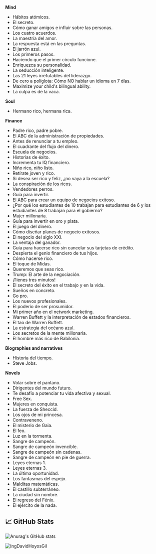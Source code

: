 **Mind**
* Hábitos atómicos.
* El secreto.
* Cómo ganar amigos e influir sobre las personas.
* Los cuatro acuerdos.
* La maestría del amor.
* La respuesta está en las preguntas.
* El jarrón azul.
* Los primeros pasos.
* Haciendo que el primer círculo funcione.
* Enriquezca su personalidad.
* La seducción inteligente.
* Las 21 leyes irrefutables del liderazgo.
* De cero a políglota: Cómo NO hablar un idioma en 7 días.
* Maximize your child's bilingual ability.
* La culpa es de la vaca.

**Soul**
* Hermano rico, hermana rica.

**Finance**
* Padre rico, padre pobre.
* El ABC de la administración de propiedades.
* Antes de renunciar a tu empleo.
* El cuadrante del flujo del dinero.
* Escuela de negocios.
* Historias de éxito.
* Incrementa tu IQ financiero.
* Niño rico, niño listo.
* Retírate joven y rico.
* Si desea ser rico y feliz, ¿no vaya a la escuela?
* La conspiración de los ricos.
* Vendedores perros.
* Guía para invertir.
* El ABC para crear un equipo de negocios exitoso.
* ¿Por qué los estudiantes de 10 trabajan para estudiantes de 6 y los estudiantes de 8 trabajan para el gobierno?
* Mujer millonaria.
* Guía para invertir en oro y plata.
* El juego del dinero.
* Cómo diseñar planes de negocio exitosos.
* El negocio del siglo XXI.
* La ventaja del ganador.
* Guía para hacerse rico sin cancelar sus tarjetas de crédito.
* Despierta el genio financiero de tus hijos.
* Cómo hacerse rico.
* El toque de Midas.
* Queremos que seas rico.
* Trump: El arte de la negociación.
* ¡Tienes tres minutos!
* El secreto del éxito en el trabajo y en la vida.
* Sueños en concreto.
* Go pro.
* Los nuevos profesionales.
* El poderío de ser prosumidor.
* Mi primer año en el network marketing.
* Warren Buffett y la interpretación de estados financieros.
* El tao de Warren Buffett.
* La estrategia del océano azul.
* Los secretos de la mente millonaria.
* El hombre más rico de Babilonia.

**Biographies and narratives**
* Historia del tiempo.
* Steve Jobs.

**Novels**
* Volar sobre el pantano.
* Dirigentes del mundo futuro.
* Te desafío a potenciar tu vida afectiva y sexual.
* Free Sex.
* Mujeres en conquista.
* La fuerza de Sheccid.
* Los ojos de mi princesa.
* Contraveneno.
* El misterio de Gaia.
* El feo.
* Luz en la tormenta.
* Sangre de campeón.
* Sangre de campeón invencible.
* Sangre de campeón sin cadenas.
* Sangre de campeón en pie de guerra.
* Leyes eternas 1.
* Leyes eternas 3.
* La última oportunidad.
* Los fantasmas del espejo.
* Malditas matemáticas.
* El castillo subterráneo.
* La ciudad sin nombre.
* El regreso del Fénix.
* El ejército de la nada.

## 📈 GitHub Stats 
![Anurag's GitHub stats](https://github-readme-stats.vercel.app/api?username=IngDavidHoyosGil&show_icons=true&theme=tokyonight)

<p><img align="left" src="https://github-readme-stats.vercel.app/api/top-langs?username=IngDavidHoyosGil&show_icons=true&locale=en&layout=compact" alt="IngDavidHoyosGil" /></p>
